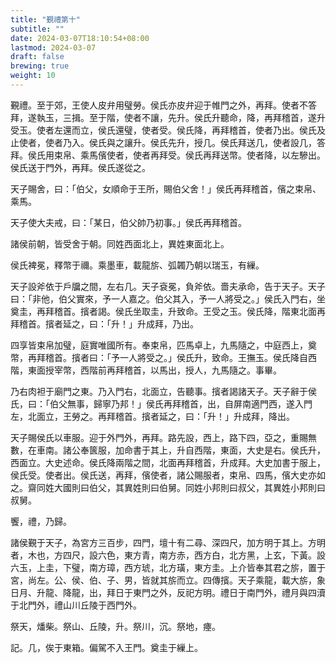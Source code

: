 ```yaml
---
title: "覲禮第十"
subtitle: ""
date: 2024-03-07T18:10:54+08:00
lastmod: 2024-03-07
draft: false
brewing: true
weight: 10
---
```


覲禮。至于郊，王使人皮弁用璧勞。侯氏亦皮弁迎于帷門之外，再拜。使者不答拜，遂執玉，三揖。至于階，使者不讓，先升。侯氏升聽命，降，再拜稽首，遂升受玉。使者左還而立，侯氏還璧，使者受。侯氏降，再拜稽首，使者乃出。侯氏及止使者，使者乃入。侯氏與之讓升。侯氏先升，授几。侯氏拜送几，使者設几，答拜。侯氏用束帛、乘馬儐使者，使者再拜受。侯氏再拜送幣。使者降，以左驂出。侯氏送于門外，再拜。侯氏遂從之。

天子賜舍，曰：「伯父，女順命于王所，賜伯父舍！」侯氏再拜稽首，儐之束帛、乘馬。

天子使大夫戒，曰：「某日，伯父帥乃初事。」侯氏再拜稽首。

諸侯前朝，皆受舍于朝。同姓西面北上，異姓東面北上。

侯氏裨冕，釋幣于禰。乘墨車，載龍旂、弧韣乃朝以瑞玉，有繅。

天子設斧依于戶牖之間，左右几。天子袞冕，負斧依。嗇夫承命，告于天子。天子曰：「非他，伯父實來，予一人嘉之。伯父其入，予一人將受之。」侯氏入門右，坐奠圭，再拜稽首。擯者謁。侯氏坐取圭，升致命。王受之玉。侯氏降，階東北面再拜稽首。擯者延之，曰：「升！」升成拜，乃出。

四享皆束帛加璧，庭實唯國所有。奉束帛，匹馬卓上，九馬隨之，中庭西上，奠幣，再拜稽首。擯者曰：「予一人將受之。」侯氏升，致命。王撫玉。侯氏降自西階，東面授宰幣，西階前再拜稽首，以馬出，授人，九馬隨之。事畢。

乃右肉袒于廟門之東。乃入門右，北面立，告聽事。擯者謁諸天子。天子辭于侯氏，曰：「伯父無事，歸寧乃邦！」侯氏再拜稽首，出，自屏南適門西，遂入門左，北面立，王勞之。再拜稽首。擯者延之，曰：「升！」升成拜，降出。

天子賜侯氏以車服。迎于外門外，再拜。路先設，西上，路下四，亞之，重賜無數，在車南。諸公奉篋服，加命書于其上，升自西階，東面，大史是右。侯氏升，西面立。大史述命。侯氏降兩階之間，北面再拜稽首，升成拜。大史加書于服上，侯氏受。使者出。侯氏送，再拜，儐使者，諸公賜服者，束帛、四馬，儐大史亦如之。齋同姓大國則曰伯父，其異姓則曰伯舅。同姓小邦則曰叔父，其異姓小邦則曰叔舅。

饗，禮，乃歸。

諸侯覲于天子，為宮方三百步，四門，壇十有二尋、深四尺，加方明于其上。方明者，木也，方四尺，設六色，東方青，南方赤，西方白，北方黑，上玄，下黃。設六玉，上圭，下璧，南方璋，西方琥，北方璜，東方圭。上介皆奉其君之旂，置于宮，尚左。公、侯、伯、子、男，皆就其旂而立。四傳擯。天子乘龍，載大旂，象日月、升龍、降龍，出，拜日于東門之外，反祀方明。禮日于南門外，禮月與四瀆于北門外，禮山川丘陵于西門外。

祭天，燔柴。祭山、丘陵，升。祭川，沉。祭地，瘞。

記。几，俟于東箱。偏駕不入王門。奠圭于繅上。